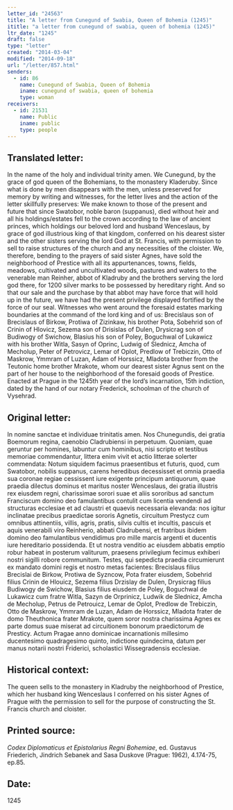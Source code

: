 ```yaml
---
letter_id: "24563"
title: "A letter from Cunegund of Swabia, Queen of Bohemia (1245)"
ititle: "a letter from cunegund of swabia, queen of bohemia (1245)"
ltr_date: "1245"
draft: false
type: "letter"
created: "2014-03-04"
modified: "2014-09-18"
url: "/letter/857.html"
senders:
  - id: 86
    name: Cunegund of Swabia, Queen of Bohemia
    iname: cunegund of swabia, queen of bohemia
    type: woman
receivers:
  - id: 21531
    name: Public
    iname: public
    type: people
---
```

<h2> Translated letter:</h2>In the name of the holy and individual trinity amen.
We Cunegund, by the grace of god queen of the Bohemians, to the monastery Kladeruby.  Since what is done by men disappears with the men, unless preserved for memory by writing and witnesses, for the letter lives and the action of the letter skillfully preserves: We make known to those of the present and future that since Swatobor, noble baron (suppanus), died without heir and all his holdings/estates fell to the crown according to the law of ancient princes, which holdings our beloved lord and husband Wenceslaus, by grace of god illustrious king of that kingdom, conferred on his dearest sister and the other sisters serving the lord God at St. Francis, with permission to sell to raise structures of the church and any necessities of the cloister.  We, therefore, bending to the prayers of said sister Agnes, have sold the neighborhood of Prestice with all its appurtenances, towns, fields, meadows, cultivated and uncultivated woods, pastures and waters to the venerable man Reinher, abbot of Kladruby and the brothers serving the lord god there, for 1200 silver marks to be possessed by hereditary right.  And so that our sale and the purchase by that abbot may have force that will hold up in the future, we have had the present privilege displayed fortified by the force of our seal.
Witnesses who went around the foresaid estates marking boundaries at the command of the lord king and of us:  Brecislaus son of Brecislaus of Birkow, Protiwa of Zizinkaw, his brother Pota, Sobehrid son of Crinin of Hlovicz, Sezema son of Drisislas of Dulen, Drysicrag son of Budiwogy of Swichow, Blasius his son of Poley, Boguchwal of Lukawicz with his brother Witla, Sasyn of Oprinc, Ludwig of Slednicz, Amcha of Mecholup, Peter of Petrovicz, Lemar of Oplot, Predlow of Trebiczin, Otto of Maskrow, Ymmram of Luzan, Adam of Horssicz, Mladota brother from the Teutonic home brother Mrakote, whom our dearest sister Agnus sent on the part of her house to the neighborhood of the foresaid goods of Prestice.
Enacted at Prague in the 1245th year of the lord’s incarnation, 15th indiction, dated by the hand of our notary Frederick, schoolman of the church of Vysehrad.
<h2 class="mt-4"> Original letter:</h2>In nomine sanctae et individuae trinitatis amen.  Nos Chunegundis, dei gratia Boemorum regina, caenobio Cladrubiensi in perpetuum.  Quoniam, quae geruntur per homines, labuntur cum hominibus, nisi scripto et testibus memoriae commendantur, littera enim vivit et actio litterae solerter commendata:  Notum siquidem facimus praesentibus et futuris, quod, cum Swatobor, nobilis suppanus, carens heredibus decessisset et omnia praedia sua coronae regiae cessissent iure exigente principum antiquorum, quae praedia dilectus dominus et maritus noster Wenceslaus, dei gratia illustris rex eiusdem regni, charissimae sorori suae et aliis sororibus ad sanctum Franciscum domino deo famulantibus contulit cum licentia vendendi ad structuras ecclesiae et ad claustri et quaevis necessaria elevanda:  nos igitur inclinatae precibus praedictae sororis Agnetis, circuitum Prestycz cum omnibus attinentiis, villis, agris, pratis, silvis cultis et incultis, pascuis et aquis venerabili viro Reinherio, abbati Cladrubensi, et fratribus ibidem domino deo famulantibus vendidimus pro mille marcis argenti et ducentis iure hereditario possidenda.  Et ut nostra venditio ac eiusdem abbatis emptio robur habeat in posterum valiturum, praesens privilegium fecimus exhiberi nostri sigilli robore communitum.
Testes, qui sepedicta praedia circumierunt ex mandato domini regis et nostro metas facientes:  Brecislaus filius Brecislai de Birkow, Protiwa de Syzncow, Pota frater eiusdem, Sobehrid filius Crinin de Hlouicz, Sezema filius Drzislay de Dulen, Drysicrag filius Budiwogy de Swichow, Blasius filius eiusdem de Poley, Boguchwal de Lukawicz cum fratre Witla, Sazyn de Orprinicz, Ludwik de Slednicz, Amcha de Mecholup, Petrus de Petrouicz, Lemar de Oplot, Predlow de Trebiczin, Otto de Maskrow, Ymmram de Luzan, Adam de Horssicz, Mladota frater de domo Theuthonica frater Mrakote, quem soror nostra charissima Agnes ex parte domus suae miserat ad circuitionem bonorum praedictorum de Presticy.
Actum Pragae anno dominicae incarnationis millesimo ducentesimo quadragesimo quinto, indictione quindecima, datum per manus notarii nostri Friderici, scholastici Wissegradensis ecclesiae.
<h2 class="mt-4"> Historical context:</h2>The queen sells to the monastery in Kladruby the neighborhood of Prestice, which her husband king Wenceslaus I conferred on his sister Agnes of Prague with the permission to sell for the purpose of constructing the St. Francis church and cloister.
<h2 class="mt-4"> Printed source:</h2><p><em>Codex Diplomaticus et Epistolarius Regni Bohemiae</em>, ed. Gustavus Friederich, Jindrich Sebanek and Sasa Duskove (Prague: 1962), 4.174-75, ep.85.</p><h2 class="mt-4"> Date:</h2>1245